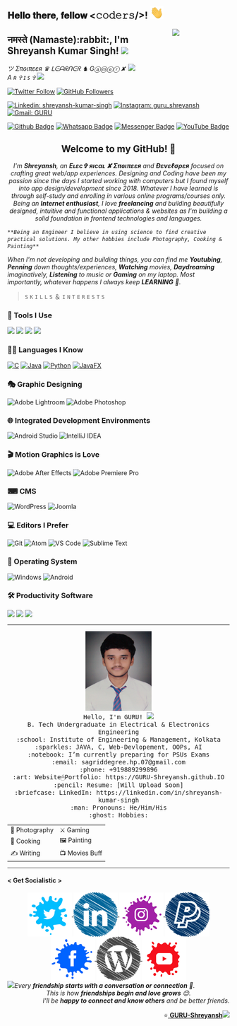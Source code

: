 <h2> 𝐇𝐞𝐥𝐥𝐨 𝐭𝐡𝐞𝐫𝐞, 𝐟𝐞𝐥𝐥𝐨𝐰 <𝚌𝚘𝚍𝚎𝚛𝚜/>! <img src="https://raw.githubusercontent.com/ABSphreak/ABSphreak/master/gifs/Hi.gif" width="30px"></h2>
<img align='right' src="https://media.giphy.com/media/ukMiDlCmdv2og/giphy.gif" width="130">

<h2>नमस्ते (Namaste):rabbit:, I'm Shreyansh Kumar Singh! <img src="https://media.giphy.com/media/xUPGcM7uZ4gQoU8kPm/giphy.gif" width="50"></h2>

<img align='right' src="https://media.giphy.com/media/M9gbBd9nbDrOTu1Mqx/giphy.gif" width="230">

<p><em>ツ Σπɢιπεεя ♛ ᒪᕮᗩᖇᑎᕮᖇ ♞ Gⓐⓜⓔⓡ ✘ A ʀ ✞ ɪ ꜱ ✞ <img src="https://media.giphy.com/media/WUlplcMpOCEmTGBtBW/giphy.gif" width="30"> 
</em></p>

[![Twitter Follow](https://img.shields.io/twitter/follow/GURU_Shreyansh?&style=social)](https://twitter.com/intent/user?screen_name=GURU_Shreyansh "Get Socialistic")
[![GitHub Followers](https://img.shields.io/github/followers/guru-shreyansh?label=Follow%20Me%21&style=social&link=https://github.com/guru-shreyansh)](https://github.com/guru-shreyansh "Check my Repo")

[![Linkedin: shreyansh-kumar-singh](https://img.shields.io/badge/-Shreyansh-blue?style=flat-square&logo=Linkedin&logoColor=white&link=https://www.linkedin.com/in/shreyansh-kumar-singh)](https://www.linkedin.com/in/shreyansh-kumar-singh "Let's get Linked in!")
[![Instagram: guru_shreyansh](https://img.shields.io/badge/-@guru_shreyansh-purple?style=flat&logo=instagram&logoColor=white&link=https://instagram.com/guru_shreyansh)](https://instagram.com/guru_shreyansh "I'm Photoholic")
[![Gmail: GURU](https://img.shields.io/badge/-Gmail@GURU-c14438?style=flat&logo=Gmail&logoColor=white&link=mailto:sagriddegree.hp.07@gmail.com)](mailto:sagriddegree.hp.07@gmail.com "Contact Me")


[![Github Badge](https://img.shields.io/badge/-Github-000?style=flat&logo=Github&logoColor=white)](https://github.com/guru-shreyansh "Welcome to Github")
[![Whatsapp Badge](https://img.shields.io/badge/-Whatsapp-4CA143?style=flat-square&labelColor=4CA143&logo=whatsapp&logoColor=white&link=https://wa.me/919889299896?text=हर%20हर%20महादेव%20ツ%20GURU's%20Here!!%20Text%20Me%20(ᵔᴥᵔ))](https://wa.me/919889299896?text=हर%20हर%20महादेव%20ツ%20GURU's%20Here!!%20Text%20Me%20(ᵔᴥᵔ) "Whatsapp Me!")
[![Messenger Badge](https://img.shields.io/badge/-Messenger-0078FF?style=flat&logo=Messenger&logoColor=white)](https://m.me/guru.shreyansh "Message Me on Facebook")
[![YouTube Badge](https://img.shields.io/badge/-YouTube-FF0000?style=flat&logo=YouTube&logoColor=white)](https://youtube.com/c/GURUShreyansh "My Youtube Channel")


<h2 align="center">Welcome to my GitHub! 👋</h2>
<p align="center"><i>I'm <b>Shreyansh</b>, an <b>Eʟεc✞ яıcαʟ ✘ Σπɢιπεεя</b> and <b>Đεvεℓσρεя</b> focused on crafting great web/app experiences.
    Designing and Coding have been my passion since the days I started working with computers but I found myself into app design/development since 2018.
Whatever I have learned is through self-study and enrolling in various online programs/courses only.
    Being an <b>Internet enthusiast</b>, I love <b>freelancing</b> and building beautifully designed, intuitive and functional applications & websites as I'm building a solid foundation in frontend technologies and languages.

    **Being an Engineer I believe in using science to find creative practical solutions. My other hobbies include Photography, Cooking & Painting**
When I'm not developing and building things, you can find me <b>Youtubing</b>, <b>Penning</b> down thoughts/experiences, <b>Watching</b> movies, <b>Daydreaming</b> imaginatively, <b>Listening</b> to music or <b>Gaming</b> on my laptop. Most importantly, whatever happens I always keep <b>LEARNING</b> 🙂.</i></p>

> `S` `K` `I` `L` `L` `S`  ＆  `I` `N` `T` `E` `R` `E` `S` `T` `S` 

### :hocho: Tools I Use
<img src = "https://img.shields.io/badge/-HTML5-E34F26?style=flat&logo=html5&logoColor=white"> <img src = "https://img.shields.io/badge/-CSS3-1572B6?style=flat&logo=css3&logoColor=white"> <img src="https://img.shields.io/badge/-JavaScript-black?style=flat&logo=javascript&logoColor=eed718"> <img src="https://img.shields.io/badge/-Bootstrap-563D7C?style=flat&logo=bootstrap&logoColor=white">

### 👨‍💻 Languages I Know
[![C](https://img.shields.io/badge/-A8B9CC?style=flat&logo=c&logoColor=white&link=https://github.com/guru-shreyansh)](https://github.com/guru-shreyansh "C Programming Language") 
[![Java](https://img.shields.io/badge/Java-orange?style=flat&logo=java&logoColor=white&link=https://github.com/guru-shreyansh)](https://github.com/guru-shreyansh "Java8") 
[![Python](https://img.shields.io/badge/-Python-black?style=flat&logo=python&link=https://github.com/guru-shreyansh)](https://github.com/guru-shreyansh "Python") 
[![JavaFX](https://img.shields.io/badge/JavaFX-brown?style=flat&logo=java&logoColor=white&link=https://github.com/guru-shreyansh)](https://github.com/guru-shreyansh "JavaFX")

### 🎭 Graphic Designing
![Adobe Lightroom](http://img.shields.io/badge/-Abode%20Lightroom%20CC-21618C?style=flat-square&logo=adobe-lightroom-cc&logoColor=ffffff)
![Adobe Photoshop](http://img.shields.io/badge/-Abode%20Photoshop-26C9FF?style=flat-square&logo=adobe-photoshop&logoColor=ffffff)

### :globe_with_meridians: Integrated Development Environments
![Android Studio](http://img.shields.io/badge/-Android%20Studio-3DDC84?style=flat-square&logo=android-studio&logoColor=ffffff)
![IntelliJ IDEA](http://img.shields.io/badge/-IntelliJ%20IDEA-000000?style=flat-square&logo=intellij-idea&logoColor=ffffff)

### 🎬 Motion Graphics is Love
![Adobe After Effects](http://img.shields.io/badge/-Adobe%20After%20Effects-3C4858?style=flat-square&logo=adobe-after-effects)
![Adobe Premiere Pro](http://img.shields.io/badge/-Adobe%20Premiere%20Pro-884EA0?style=flat-square&logo=adobe-premiere-pro)

### ⌨ CMS
![WordPress](https://img.shields.io/badge/-WordPress-21759B?style=flat-square&logo=wordpress)
![Joomla](http://img.shields.io/badge/-Joomla-808000?style=flat-square&logo=joomla&logoColor=white)

### 💻 Editors I Prefer
![Git](https://img.shields.io/badge/-Git-%23F05032?style=flat-square&logo=git&logoColor=%23ffffff)
![Atom](http://img.shields.io/badge/-Atom%20Editor-1aaf5d?style=flat-square&logo=atom)
![VS Code](http://img.shields.io/badge/-VS%20Code-EC4FC1?style=flat-square&logo=visual-studio-code)
![Sublime Text](http://img.shields.io/badge/-Sublime%20Text-3C4858?style=flat-square&logo=sublime-text)

### 🔮 Operating System
![Windows](http://img.shields.io/badge/-Windows-0078D6?style=flat-square&logo=windows&logoColor=ffffff)
![Android](http://img.shields.io/badge/-Android-F39C12?style=flat-square&logo=android&logoColor=ffffff)

### 🛠 Productivity Software
<img src="https://img.shields.io/badge/-Microsoft%20Word-164ead?style=flat&logo=microsoft%20word"> <img src="https://img.shields.io/badge/-Microsoft%20Excel-026f39?style=flat&logo=microsoft%20excel"> <img src="https://img.shields.io/badge/-Microsoft%20PowerPoint-b9361a?style=flat&logo=microsoft%20powerpoint">

-------

<p align="center">
  <img src="https://github.com/guru-shreyansh/guru-shreyansh/blob/master/Profile/Shrey.Ansh.jpg" height="180px" width="150px">
  <br>
  <samp>
    Hello, I'm GURU! <img src="https://media.giphy.com/media/ozjhQ61WOfmb9FPbpd/giphy.gif" width="32px"><br>
    B. Tech Undergraduate in Electrical & Electronics Engineering <br>
    :school: Institute of Engineering & Management, Kolkata<br>
    :sparkles: JAVA, C, Web-Devlopement, OOPs, AI <br>
    :notebook: I’m currently preparing for PSUs Exams <br>
    :email:	sagriddegree.hp.07@gmail.com <br>
    :phone: +919889299896 <br>
    :art: Website🖱Portfolio: https://GURU-Shreyansh.github.IO <br>
    :pencil: Resume: [Will Upload Soon] <br>
    :briefcase: LinkedIn: https://linkedin.com/in/shreyansh-kumar-singh <br>
    :man: Pronouns: He/Him/His <br>
    :ghost: Hobbies:<table align="center">
      <tr><td>📸 Photography</td> <td>⚔ Gaming</td></tr>
      <tr><td>🍩 Cooking</td> <td>🖼 Painting</td></tr>
      <tr><td>✍ Writing</td> <td>📺 Movies Buff</td></tr>
      </table>
  </samp>
</p>

------------------------
#### < Get Socialistic >

<div align="center">
<a href="https://twitter.com/GURU_Shreyansh" target="_blank">
    <img align="center" alt="GURU | Twitter" width="100px" src="https://github.com/guru-shreyansh/guru-shreyansh/blob/master/Social-Media-Icons/Splatter-Icons/Twitter.png" title="Twitter: GURU_Shreyansh" />
  </a>
  <a href="https://linkedin.com/in/shreyansh-kumar-singh">
    <img align="center" alt="GURU | Linkedin" width="100px" src="https://github.com/guru-shreyansh/guru-shreyansh/blob/master/Social-Media-Icons/Sketchy-Icons/Linkedin.png" title="Linkedin: shreyansh-kumar-singh" />
  </a>
  <a href="https://instagram.com/guru_shreyansh" target="_blank">
    <img align="center" alt="GURU | Instagram" width="100px" src="https://github.com/guru-shreyansh/guru-shreyansh/blob/master/Social-Media-Icons/Splatter-Icons/Instagram.png" title="Instagram: guru_shreyansh" />
  </a>
  <a href="https://paypal.me/gurushreyansh" target="_blank">
    <img align="center" alt="GURU | Paypal" width="100px" src="https://github.com/guru-shreyansh/guru-shreyansh/blob/master/Social-Media-Icons/Sketchy-Icons/Paypal.png" title="PayPal: GURUshreyansh" />
  </a>
  <a href="https://facebook.com/guru.shreyansh" target="_blank">
    <img align="center" alt="GURU | Facebook" width="100px" src="https://github.com/guru-shreyansh/guru-shreyansh/blob/master/Social-Media-Icons/Splatter-Icons/Facebook.png" title="Facebook: guru.shreyansh" />
  </a>
  <a href="https://gurushreyansh.wordpress.com" target="_blank">
    <img align="center" alt="GURU | Wordpress" width="100px" src="https://github.com/guru-shreyansh/guru-shreyansh/blob/master/Social-Media-Icons/Sketchy-Icons/Wordpress.png" title="Wordpress: GURUshreyansh" />
  </a>
  <a href="https://youtube.com/c/GURUShreyansh/videos" target="_blank">
    <img align="center" alt="GURU | Youtube" width="100px" src="https://github.com/guru-shreyansh/guru-shreyansh/blob/master/Social-Media-Icons/Splatter-Icons/Youtube.png" title="Youtube: GURUShreyansh" />
  </a>
</div>

<div align="left"><img src="https://media.giphy.com/media/LnQjpWaON8nhr21vNW/giphy.gif" width="60"><em>Every <b>friendship starts with a conversation or connection</b> 🧐.</div>
    <div align="center">This is how <b>friendships begin and love grows</b> 😊.</div>
        <div align="right">I'll be <b>happy to connect and know others</b> and be better friends.</em></div>


<p align="right">
    ⭐️<a href="https://github.com/GURU-Shreyansh" target="_blank"> <b>GURU-Shreyansh</b></a><img src="https://media.giphy.com/media/Qakyyrk1IKwuK8YtQ6/giphy.gif" width="50">
</p>



<!--
**guru-shreyansh/guru-shreyansh** is a ✨ _special_ ✨ repository because its `README.md` (this file) appears on your GitHub profile.

- 🔭 I’m currently working on ...
- 🌱 I’m currently learning ...
- 👯 I’m looking to collaborate on ...
- 🤔 I’m looking for help with ...
- 💬 Ask me about ...
- 📫 How to reach me: ...
- 😄 Pronouns: ...
- ⚡ Fun fact: ...
-->
